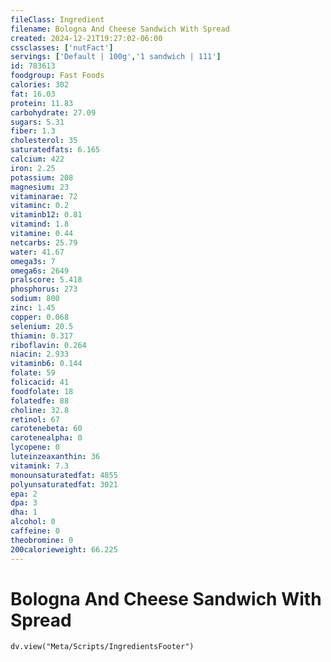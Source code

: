 ```yaml
---
fileClass: Ingredient
filename: Bologna And Cheese Sandwich With Spread
created: 2024-12-21T19:27:02-06:00
cssclasses: ['nutFact']
servings: ['Default | 100g','1 sandwich | 111']
id: 783613
foodgroup: Fast Foods
calories: 302
fat: 16.03
protein: 11.83
carbohydrate: 27.09
sugars: 5.31
fiber: 1.3
cholesterol: 35
saturatedfats: 6.165
calcium: 422
iron: 2.25
potassium: 208
magnesium: 23
vitaminarae: 72
vitaminc: 0.2
vitaminb12: 0.81
vitamind: 1.8
vitamine: 0.44
netcarbs: 25.79
water: 41.67
omega3s: 7
omega6s: 2649
pralscore: 5.418
phosphorus: 273
sodium: 800
zinc: 1.45
copper: 0.068
selenium: 20.5
thiamin: 0.317
riboflavin: 0.264
niacin: 2.933
vitaminb6: 0.144
folate: 59
folicacid: 41
foodfolate: 18
folatedfe: 88
choline: 32.8
retinol: 67
carotenebeta: 60
carotenealpha: 0
lycopene: 0
luteinzeaxanthin: 36
vitamink: 7.3
monounsaturatedfat: 4855
polyunsaturatedfat: 3021
epa: 2
dpa: 3
dha: 1
alcohol: 0
caffeine: 0
theobromine: 0
200calorieweight: 66.225
---
```


# Bologna And Cheese Sandwich With Spread

```dataviewjs
dv.view("Meta/Scripts/IngredientsFooter")
```